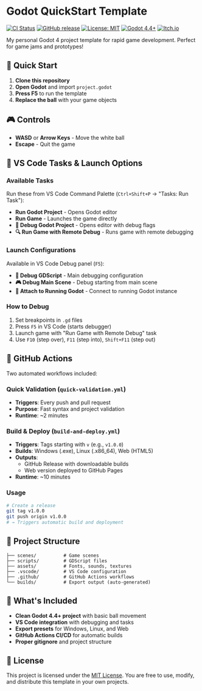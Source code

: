 
# Godot QuickStart Template




[![CI Status](https://github.com/hubacekjakub/Godot-QuickStart/actions/workflows/quick-validation.yml/badge.svg)](https://github.com/hubacekjakub/Godot-QuickStart/actions/workflows/quick-validation.yml)
[![GitHub release](https://img.shields.io/github/v/release/hubacekjakub/Godot-QuickStart)](https://github.com/hubacekjakub/Godot-QuickStart/releases)
[![License: MIT](https://img.shields.io/badge/License-MIT-yellow.svg)](https://github.com/hubacekjakub/Godot-QuickStart/blob/main/LICENSE)
[![Godot 4.4+](https://img.shields.io/badge/Godot-4.4%2B-blue)](https://godotengine.org/)
[![Itch.io](https://img.shields.io/badge/itch.io-template-red)](https://itch.io/)

My personal Godot 4 project template for rapid game development. Perfect for game jams and prototypes!

## 🚀 Quick Start

1. **Clone this repository**
2. **Open Godot** and import `project.godot`
3. **Press F5** to run the template
4. **Replace the ball** with your game objects

## 🎮 Controls

- **WASD** or **Arrow Keys** - Move the white ball
- **Escape** - Quit the game

## 🔧 VS Code Tasks & Launch Options

### Available Tasks
Run these from VS Code Command Palette (`Ctrl+Shift+P` → "Tasks: Run Task"):

- **Run Godot Project** - Opens Godot editor
- **Run Game** - Launches the game directly
- **🐛 Debug Godot Project** - Opens editor with debug flags
- **🔍 Run Game with Remote Debug** - Runs game with remote debugging

### Launch Configurations
Available in VS Code Debug panel (`F5`):

- **🐛 Debug GDScript** - Main debugging configuration
- **🎮 Debug Main Scene** - Debug starting from main scene
- **🔗 Attach to Running Godot** - Connect to running Godot instance

### How to Debug
1. Set breakpoints in `.gd` files
2. Press `F5` in VS Code (starts debugger)
3. Launch game with "Run Game with Remote Debug" task
4. Use `F10` (step over), `F11` (step into), `Shift+F11` (step out)

## 🤖 GitHub Actions

Two automated workflows included:

### Quick Validation (`quick-validation.yml`)
- **Triggers**: Every push and pull request
- **Purpose**: Fast syntax and project validation
- **Runtime**: ~2 minutes

### Build & Deploy (`build-and-deploy.yml`)
- **Triggers**: Tags starting with `v` (e.g., `v1.0.0`)
- **Builds**: Windows (.exe), Linux (.x86_64), Web (HTML5)
- **Outputs**:
  - GitHub Release with downloadable builds
  - Web version deployed to GitHub Pages
- **Runtime**: ~10 minutes

### Usage
```bash
# Create a release
git tag v1.0.0
git push origin v1.0.0
# → Triggers automatic build and deployment
```

## 📁 Project Structure

```
├── scenes/          # Game scenes
├── scripts/         # GDScript files
├── assets/          # Fonts, sounds, textures
├── .vscode/         # VS Code configuration
├── .github/         # GitHub Actions workflows
└── builds/          # Export output (auto-generated)
```


## 🎯 What's Included

- **Clean Godot 4.4+ project** with basic ball movement
- **VS Code integration** with debugging and tasks
- **Export presets** for Windows, Linux, and Web
- **GitHub Actions CI/CD** for automatic builds
- **Proper gitignore** and project structure

## 📝 License

This project is licensed under the [MIT License](LICENSE).
You are free to use, modify, and distribute this template in your own projects.
